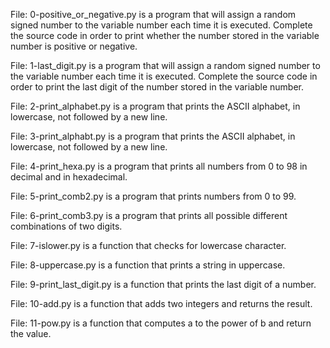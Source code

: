 File: 0-positive_or_negative.py is a program that will assign a random signed number to the variable number each time it is executed. Complete the source code in order to print whether the number stored in the variable number is positive or negative.

File: 1-last_digit.py is a program that will assign a random signed number to the variable number each time it is executed. Complete the source code in order to print the last digit of the number stored in the variable number.

File: 2-print_alphabet.py is a program that prints the ASCII alphabet, in lowercase, not followed by a new line.

File: 3-print_alphabt.py is a program that prints the ASCII alphabet, in lowercase, not followed by a new line.

File: 4-print_hexa.py is a program that prints all numbers from 0 to 98 in decimal and in hexadecimal.

File: 5-print_comb2.py is a program that prints numbers from 0 to 99.

File: 6-print_comb3.py is a program that prints all possible different combinations of two digits.

File: 7-islower.py is a function that checks for lowercase character.

File: 8-uppercase.py is a function that prints a string in uppercase.

File: 9-print_last_digit.py is a function that prints the last digit of a number.

File: 10-add.py is a function that adds two integers and returns the result.

File: 11-pow.py is a function that computes a to the power of b and return the value.

